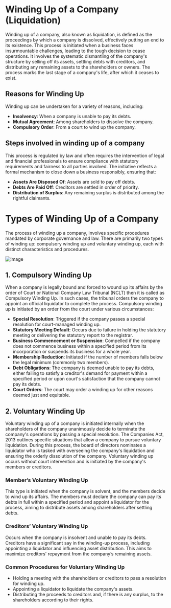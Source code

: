 # Winding Up of a Company (Liquidation)

Winding up of a company, also known as liquidation, is defined as the proceedings by which a company is dissolved, effectively putting an end to its existence. This process is initiated when a business faces insurmountable challenges, leading to the tough decision to cease operations. It involves the systematic dismantling of the company's structure by selling off its assets, settling debts with creditors, and distributing any remaining assets to the shareholders or owners. The process marks the last stage of a company's life, after which it ceases to exist.

## Reasons for Winding Up

Winding up can be undertaken for a variety of reasons, including:

- **Insolvency**: When a company is unable to pay its debts.
- **Mutual Agreement**: Among shareholders to dissolve the company.
- **Compulsory Order**: From a court to wind up the company.

##  Steps involved in winding up of a company 

This process is regulated by law and often requires the intervention of legal and financial professionals to ensure compliance with statutory requirements and fairness to all parties involved.
The initiative reflects a formal mechanism to close down a business responsibly, ensuring that:

- **Assets Are Disposed Of**: Assets are sold to pay off debts.
- **Debts Are Paid Off**: Creditors are settled in order of priority.
- **Distribution of Surplus**: Any remaining surplus is distributed among the rightful claimants.

 # Types of Winding Up of a Company

The process of winding up a company, involves specific procedures mandated by corporate governance and law. There are primarily two types of winding up: compulsory winding up and voluntary winding up, each with distinct characteristics and procedures.

 ![image](https://github.com/Collegehive/Notes/assets/159722383/75d5dc02-8a2d-4e26-a1a1-4cd85db0d9fc)


## 1. Compulsory Winding Up

When a company is legally bound and forced to wound up its affairs by the order of Court or National Company Law Tribunal (NCLT) then it is called as Compulsory Winding Up. In such cases, the tribunal orders the company to appoint an official liquidator to complete the process. Compulsory winding up is initiated by an order from the court under various circumstances:

- **Special Resolution**: Triggered if the company passes a special resolution for court-managed winding up.
- **Statutory Meeting Default**: Occurs due to failure in holding the statutory meeting or delivering the statutory report to the registrar.
- **Business Commencement or Suspension**: Compelled if the company does not commence business within a specified period from its incorporation or suspends its business for a whole year.
- **Membership Reduction**: Initiated if the number of members falls below the legal minimum (commonly two members).
- **Debt Obligations**: The company is deemed unable to pay its debts, either failing to satisfy a creditor's demand for payment within a specified period or upon court's satisfaction that the company cannot pay its debts.
- **Court Orders**: The court may order a winding up for other reasons deemed just and equitable.

## 2. Voluntary Winding Up

Voluntary winding up of a company is initiated internally when the shareholders of the company unanimously decide to terminate the company's operations by passing a special resolution. The Companies Act, 2013 outlines specific situations that allow a company to pursue voluntary liquidation. During this process, the board of directors nominates a liquidator who is tasked with overseeing the company's liquidation and ensuring the orderly dissolution of the company.
Voluntary winding up occurs without court intervention and is initiated by the company's members or creditors.

### Member’s Voluntary Winding Up

This type is initiated when the company is solvent, and the members decide to wind up its affairs. The members must declare the company can pay its debts in full within a specified period and appoint a liquidator for the process, aiming to distribute assets among shareholders after settling debts.

### Creditors’ Voluntary Winding Up

Occurs when the company is insolvent and unable to pay its debts. Creditors have a significant say in the winding-up process, including appointing a liquidator and influencing asset distribution. This aims to maximize creditors' repayment from the company’s remaining assets.

### Common Procedures for Voluntary Winding Up

- Holding a meeting with the shareholders or creditors to pass a resolution for winding up.
- Appointing a liquidator to liquidate the company's assets.
- Distributing the proceeds to creditors and, if there is any surplus, to the shareholders according to their rights.

  

 

 
 
